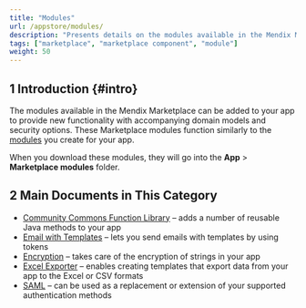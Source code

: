 ```yaml
---
title: "Modules"
url: /appstore/modules/
description: "Presents details on the modules available in the Mendix Marketplace."
tags: ["marketplace", "marketplace component", "module"]
weight: 50
---
```


## 1 Introduction {#intro}

The modules available in the Mendix Marketplace can be added to your app to provide new functionality with accompanying domain models and security options. These Marketplace modules function similarly to the [modules](/refguide/modules/) you create for your app. 

When you download these modules, they will go into the **App** > **Marketplace modules** folder.

## 2 Main Documents in This Category

* [Community Commons Function Library](/appstore/modules/community-commons-function-library/) – adds a number of reusable Java methods to your app
* [Email with Templates](/appstore/modules/email-with-templates/) – lets you send emails with templates by using tokens
* [Encryption](/appstore/modules/encryption/) – takes care of the encryption of strings in your app
* [Excel Exporter](/appstore/modules/excel-exporter/) – enables creating templates that export data from your app to the Excel or CSV formats
* [SAML](/appstore/modules/saml/) – can be used as a replacement or extension of your supported authentication methods
